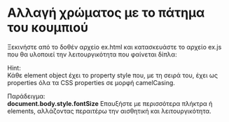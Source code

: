 # Αλλαγή χρώματος με το πάτημα του κουμπιού

Ξεκινήστε από το δοθέν αρχείο ex.html και κατασκευάστε το αρχείο ex.js που θα υλοποιεί την λειτουργικότητα που φαίνεται δίπλα:

Hint:  
Κάθε element object έχει το property style που, με τη σειρά του, έχει ως properties όλα τα CSS properties σε μορφή camelCasing. 

Παράδειγμα:  
**document.body.style.fontSize** 
Επαυξήστε με περισσότερα πλήκτρα ή elements, αλλάζοντας περαιτέρω την αισθητική και λειτουργικότητα.

